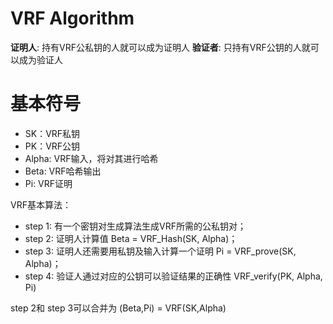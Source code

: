 # VRF Algorithm

**证明人**: 持有VRF公私钥的人就可以成为证明人
**验证者**: 只持有VRF公钥的人就可以成为验证人

# 基本符号
* SK：VRF私钥
* PK：VRF公钥
* Alpha: VRF输入，将对其进行哈希
* Beta: VRF哈希输出
* Pi: VRF证明

VRF基本算法：
* step 1: 有一个密钥对生成算法生成VRF所需的公私钥对；
* step 2: 证明人计算值 Beta = VRF_Hash(SK, Alpha)；
* step 3: 证明人还需要用私钥及输入计算一个证明 Pi = VRF_prove(SK, Alpha)；
* step 4: 验证人通过对应的公钥可以验证结果的正确性 VRF_verify(PK, Alpha, Pi)

step 2和 step 3可以合并为 (Beta,Pi) = VRF(SK,Alpha)